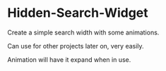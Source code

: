 # Hidden-Search-Widget

Create a simple search width with some animations.

Can use for other projects later on, very easily.

Animation will have it expand when in use.
